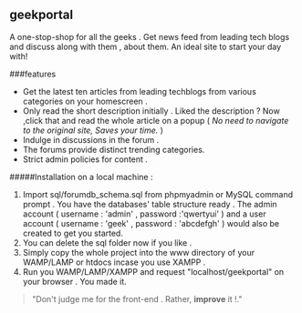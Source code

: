 ## geekportal

A one-stop-shop for all the geeks . Get news feed from leading tech blogs and discuss along with them , about them.
An ideal site to start your day with!

###features

* Get the latest ten articles from leading techblogs from various categories
		on your homescreen .
* Only read the short description initially . Liked the description ? Now ,click
		that and read the whole article on a popup
		( _No need to navigate to the original site, Saves your time._ )  
* Indulge in discussions in the forum .
* The forums provide distinct trending categories.
* Strict admin policies for content .
	
#####Installation on a local machine :

1.  Import sql/forumdb_schema.sql from phpmyadmin or MySQL command prompt . You have the databases' table structure ready .
	The admin account ( username : 'admin' , password :'qwertyui' ) and a user account ( username : 'geek' , password : 'abcdefgh' ) would also be created to get you started.
2.  You can delete the sql folder now if you like .
3.  Simply copy the whole project into the www directory of your WAMP/LAMP or htdocs incase you use XAMPP .
4.	Run you WAMP/LAMP/XAMPP and request "localhost/geekportal" on your browser . You made it.
 

>"Don't judge me for the front-end . Rather, **improve** it !."


